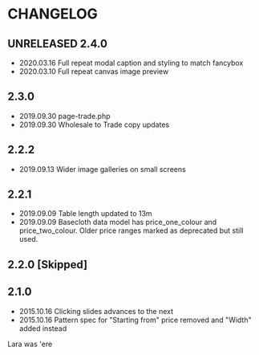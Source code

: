# CHANGELOG

## UNRELEASED 2.4.0
- 2020.03.16 Full repeat modal caption and styling to match fancybox
- 2020.03.10 Full repeat canvas image preview

## 2.3.0
- 2019.09.30 page-trade.php
- 2019.09.30 Wholesale to Trade copy updates

## 2.2.2
- 2019.09.13 Wider image galleries on small screens

## 2.2.1
- 2019.09.09 Table length updated to 13m
- 2019.09.09 Basecloth data model has price_one_colour and price_two_colour. Older price ranges marked as deprecated but still used.

## 2.2.0 [Skipped]

## 2.1.0
- 2015.10.16 Clicking slides advances to the next
- 2015.10.16 Pattern spec for "Starting from" price removed and "Width" added instead

Lara was 'ere